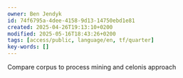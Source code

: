 ```yaml
---
owner: Ben Jendyk
id: 74f6795a-4dee-4158-9d13-14750ebd1e81
created: 2025-04-26T19:13:10+0200
modified: 2025-05-16T18:43:26+0200
tags: [access/public, language/en, tf/quarter]
key-words: []
---
```


Compare corpus to process mining and celonis approach